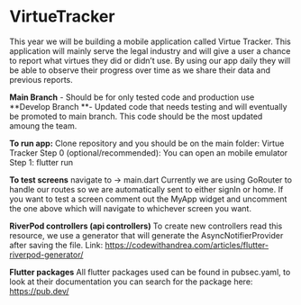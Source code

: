 # VirtueTracker
This year we will be building a mobile application called Virtue Tracker. This application will mainly serve the legal industry and will give a user a chance to report what virtues they did or didn’t use. By using our app daily they will be able to observe their progress over time as we share their data and previous reports.

**Main Branch** - Should be for only tested code and production use
**Develop Branch **- Updated code that needs testing and will eventually be promoted to main branch. This code should be the most updated amoung the team.

**To run app:**
Clone repository and you should be on the main folder: Virtue Tracker
Step 0 (optional/recommended): You can open an mobile emulator
Step 1: flutter run

**To test screens** navigate to -> main.dart
Currently we are using GoRouter to handle our routes so we are automatically sent to either signIn or home. If you want to test a screen comment out the MyApp widget and uncomment the one above which will navigate to whichever screen you want.

**RiverPod controllers (api controllers)**
To create new controllers read this resource, we use a generator that will generate the AsyncNotifierProvider after saving the file. Link: https://codewithandrea.com/articles/flutter-riverpod-generator/

**Flutter packages** 
All flutter packages used can be found in pubsec.yaml, to look at their documentation you can search for the package here: https://pub.dev/

